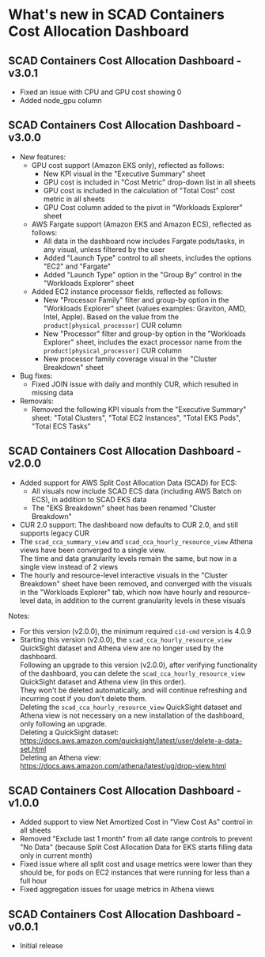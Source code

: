# What's new in SCAD Containers Cost Allocation Dashboard

## SCAD Containers Cost Allocation Dashboard - v3.0.1

* Fixed an issue with CPU and GPU cost showing 0
* Added node_gpu column

## SCAD Containers Cost Allocation Dashboard - v3.0.0
* New features:
  * GPU cost support (Amazon EKS only), reflected as follows:
    * New KPI visual in the "Executive Summary" sheet
    * GPU cost is included in "Cost Metric" drop-down list in all sheets
    * GPU cost is included in the calculation of "Total Cost" cost metric in all sheets
    * GPU Cost column added to the pivot in "Workloads Explorer" sheet
  * AWS Fargate support (Amazon EKS and Amazon ECS), reflected as follows:
    * All data in the dashboard now includes Fargate pods/tasks, in any visual, unless filtered by the user 
    * Added "Launch Type" control to all sheets, includes the options "EC2" and "Fargate"
    * Added "Launch Type" option in the "Group By" control in the "Workloads Explorer" sheet
  * Added EC2 instance processor fields, reflected as follows:
    * New "Processor Family" filter and group-by option in the "Workloads Explorer" sheet (values examples: Graviton, AMD, Intel, Apple). Based on the value from the `product[physical_processor]` CUR column
    * New "Processor" filter and group-by option in the "Workloads Explorer" sheet, includes the exact processor name from the `product[physical_processor]` CUR column
    * New processor family coverage visual in the "Cluster Breakdown" sheet
* Bug fixes:
  * Fixed JOIN issue with daily and monthly CUR, which resulted in missing data
* Removals:
  * Removed the following KPI visuals from the "Executive Summary" sheet: "Total Clusters", "Total EC2 Instances", "Total EKS Pods", "Total ECS Tasks"

## SCAD Containers Cost Allocation Dashboard - v2.0.0
* Added support for AWS Split Cost Allocation Data (SCAD) for ECS:
  * All visuals now include SCAD ECS data (including AWS Batch on ECS), in addition to SCAD EKS data
  * The "EKS Breakdown" sheet has been renamed "Cluster Breakdown"
* CUR 2.0 support: The dashboard now defaults to CUR 2.0, and still supports legacy CUR
* The `scad_cca_summary_view` and `scad_cca_hourly_resource_view` Athena views have been converged to a single view.  
The time and data granularity levels remain the same, but now in a single view instead of 2 views
* The hourly and resource-level interactive visuals in the "Cluster Breakdown" sheet have been removed, and converged with the visuals in the "Workloads Explorer" tab, which now have hourly and resource-level data, in addition to the current granularity levels in these visuals

Notes:  
* For this version (v2.0.0), the minimum required `cid-cmd` version is 4.0.9
* Starting this version (v2.0.0), the `scad_cca_hourly_resource_view` QuickSight dataset and Athena view are no longer used by the dashboard.  
Following an upgrade to this version (v2.0.0), after verifying functionality of the dashboard, you can delete the `scad_cca_hourly_resource_view` QuickSight dataset and Athena view (in this order).  
They won't be deleted automatically, and will continue refreshing and incurring cost if you don't delete them.  
Deleting the `scad_cca_hourly_resource_view` QuickSight dataset and Athena view is not necessary on a new installation of the dashboard, only following an upgrade.  
Deleting a QuickSight dataset: https://docs.aws.amazon.com/quicksight/latest/user/delete-a-data-set.html  
Deleting an Athena view: https://docs.aws.amazon.com/athena/latest/ug/drop-view.html

## SCAD Containers Cost Allocation Dashboard - v1.0.0
* Added support to view Net Amortized Cost in "View Cost As" control in all sheets
* Removed "Exclude last 1 month" from all date range controls to prevent "No Data" (because Split Cost Allocation Data for EKS starts filling data only in current month)
* Fixed issue where all split cost and usage metrics were lower than they should be, for pods on EC2 instances that were running for less than a full hour
* Fixed aggregation issues for usage metrics in Athena views

## SCAD Containers Cost Allocation Dashboard - v0.0.1
* Initial release
